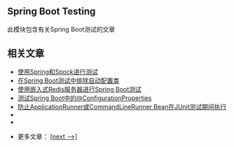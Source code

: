 ## Spring Boot Testing

此模块包含有关Spring Boot测试的文章

## 相关文章

+ [使用Spring和Spock进行测试](docs/使用Spring和Spock进行测试.md)
+ [在Spring Boot测试中排除自动配置类](docs/在SpringBoot测试中排除自动配置类.md)
+ [使用嵌入式Redis服务器进行Spring Boot测试](docs/使用嵌入式Redis服务器进行SpringBoot测试.md)
+ [测试Spring Boot中的@ConfigurationProperties](docs/测试SpringBoot中的@ConfigurationProperties.md)
+ [防止ApplicationRunner或CommandLineRunner Bean在JUnit测试期间执行](docs/防止ApplicationRunner或CommandLineRunner-Bean在JUnit测试期间执行.md)
+ []()
+ []()

- 更多文章： [[next -->]](../spring-boot-testing-2/README.md)